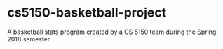 # cs5150-basketball-project
A basketball stats program created by a CS 5150 team during the Spring 2018 semester
